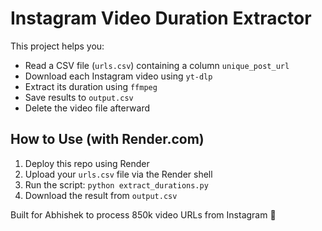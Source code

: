 # Instagram Video Duration Extractor

This project helps you:
- Read a CSV file (`urls.csv`) containing a column `unique_post_url`
- Download each Instagram video using `yt-dlp`
- Extract its duration using `ffmpeg`
- Save results to `output.csv`
- Delete the video file afterward

## How to Use (with Render.com)
1. Deploy this repo using Render
2. Upload your `urls.csv` file via the Render shell
3. Run the script: `python extract_durations.py`
4. Download the result from `output.csv`

Built for Abhishek to process 850k video URLs from Instagram 🚀
